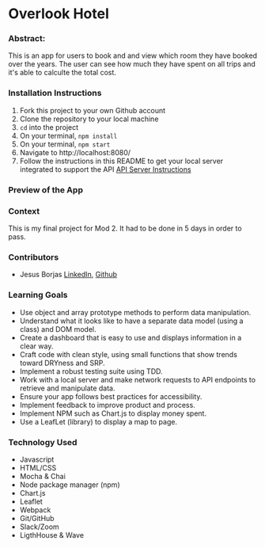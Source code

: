# Overlook Hotel

### Abstract:
This is an app for users to book and and view which room they have booked over the years. The user can see how much they have spent on all trips and it's able to calculte the total cost.

### Installation Instructions
1. Fork this project to your own Github account
2. Clone the repository to your local machine
3. `cd` into the project
4. On your terminal, `npm install`
5. On your terminal, `npm start`
6. Navigate to http://localhost:8080/
7. Follow the instructions in this README to get your local server integrated to support the API [API Server Instructions](https://github.com/turingschool-examples/overlook-api)

### Preview of the App


### Context
This is my final project for Mod 2. It had to be done in 5 days in order to pass.

### Contributors
- Jesus Borjas [LinkedIn](https://www.linkedin.com/in/jesus-borjas-6589b920a/), [Github](https://github.com/jesusborjas006)<br>

### Learning Goals
- Use object and array prototype methods to perform data manipulation.
- Understand what it looks like to have a separate data model (using a class) and DOM model.
- Create a dashboard that is easy to use and displays information in a clear way.
- Craft code with clean style, using small functions that show trends toward DRYness and SRP.
- Implement a robust testing suite using TDD.
- Work with a local server and make network requests to API endpoints to retrieve and manipulate data. 
- Ensure your app follows best practices for accessibility.
- Implement feedback to improve product and process.
- Implement NPM such as Chart.js to display money spent.
- Use a LeafLet (library) to display a map to page.

### Technology Used
- Javascript
- HTML/CSS
- Mocha & Chai
- Node package manager (npm)
- Chart.js
- Leaflet
- Webpack
- Git/GitHub
- Slack/Zoom 
- LigthHouse & Wave
